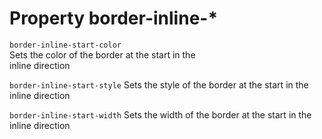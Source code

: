 # Property border-inline-*

`border-inline-start-color`  
Sets the color of the border at the start in the  
inline direction  

`border-inline-start-style`
Sets the style of the border at the start in the  
inline direction  

`border-inline-start-width`
Sets the width of the border at the start in the  
inline direction  
